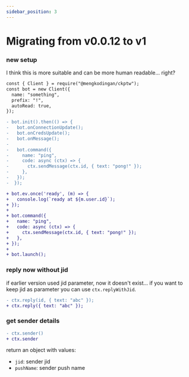 ```yaml
---
sidebar_position: 3
---
```


# Migrating from v0.0.12 to v1

### new setup

I think this is more suitable and can be more human readable... right?

```diff showLineNumbers
const { Client } = require("@mengkodingan/ckptw");
const bot = new Client({
  name: "something",
  prefix: "!",
  autoRead: true,
});

- bot.init().then(() => {
-   bot.onConnectionUpdate();
-   bot.onCredsUpdate();
-   bot.onMessage();
-
-   bot.command({
-     name: "ping",
-     code: async (ctx) => {
-       ctx.sendMessage(ctx.id, { text: "pong!" });
-     },
-   });
-  });

+ bot.ev.once('ready', (m) => {
+   console.log(`ready at ${m.user.id}`);
+ });
+
+ bot.command({
+   name: "ping",
+   code: async (ctx) => {
+     ctx.sendMessage(ctx.id, { text: "pong!" });
+   },
+ });
+
+ bot.launch();
```

### reply now without jid

if earlier version used jid parameter, now it doesn't exist... if you want to keep jid as parameter you can use `ctx.replyWithJid`.

```diff showLineNumbers
- ctx.reply(id, { text: "abc" });
+ ctx.reply({ text: "abc" });
```


### get sender details

```diff
- ctx.sender()
+ ctx.sender
```

return an object with values:
- `jid`: sender jid
- `pushName`: sender push name